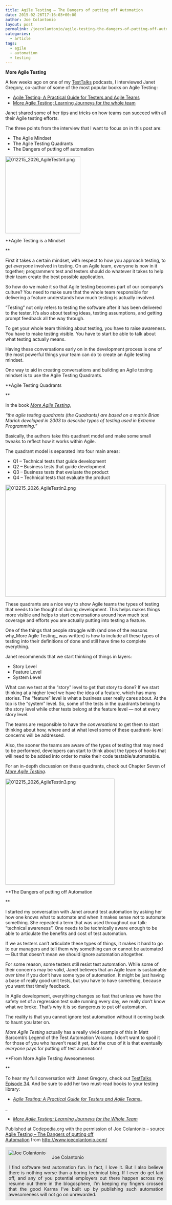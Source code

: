 ```yaml
---
title: Agile Testing – The Dangers of putting off Automation
date: 2015-02-26T17:16:03+00:00
author: Joe Colantonio
layout: post
permalink: /joecolantonio/agile-testing-the-dangers-of-putting-off-automation/
categories:
  - article
tags:
  - agile
  - automation
  - testing
---
```

**More Agile Testing**

A few weeks ago on one of my [TestTalks](http://www.testtalks.com/) podcasts, I interviewed Janet Gregory, co-author of some of the most popular books on Agile Testing:

  * [Agile Testing; A Practical Guide for Testers and Agile Teams](http://www.amazon.com/gp/product/0321534468/ref=as_li_qf_sp_asin_il_tl?ie=UTF8&camp=1789&creative=9325&creativeASIN=0321534468&linkCode=as2&tag=joecol05-20&linkId=WM3VDYONNRD6DSLU)
  * [More Agile Testing: Learning Journeys for the whole team](http://www.amazon.com/gp/product/0321967054/ref=as_li_qf_sp_asin_il_tl?ie=UTF8&camp=1789&creative=9325&creativeASIN=0321967054&linkCode=as2&tag=joecol05-20&linkId=ARZ2OC23K3JQ7UYR)

Janet shared some of her tips and tricks on how teams can succeed with all their Agile testing efforts.

The three points from the interview that I want to focus on in this post are:

  * The Agile Mindset
  * The Agile Testing Quadrants
  * The Dangers of putting off automation

<!--more-->

[<img class="alignnone size-full wp-image-2147" src="http://www.joecolantonio.com/wp-content/uploads/2015/01/012215_2026_AgileTestin1.png" alt="012215_2026_AgileTestin1.png" width="234" height="241" />](http://www.joecolantonio.com/wp-content/uploads/2015/01/012215_2026_AgileTestin1.png)

**Agile Testing is a Mindset

**

First it takes a certain mindset, with respect to how you approach testing, to get _everyone_ involved in testing. On an Agile team, everyone is now in it together; programmers test and testers should do whatever it takes to help their team create the best possible application.

So how do we make it so that Agile testing becomes part of our company’s culture? You need to make sure that the whole team responsible for delivering a feature understands how much testing is actually involved.

“Testing” not only refers to testing the software after it has been delivered to the tester. It’s also about testing ideas, testing assumptions, and getting prompt feedback all the way through.

To get your whole team thinking about testing, you have to raise awareness. You have to make testing visible. You have to start be able to talk about what testing actually means.

Having these conversations early on in the development process is one of the most powerful things your team can do to create an Agile testing mindset.

One way to aid in creating conversations and building an Agile testing mindset is to use the Agile Testing Quadrants.

**Agile Testing Quadrants

**

In the book [_More Agile Testing_](http://www.amazon.com/gp/product/0321967054/ref=as_li_qf_sp_asin_il_tl?ie=UTF8&camp=1789&creative=9325&creativeASIN=0321967054&linkCode=as2&tag=joecol05-20&linkId=ARZ2OC23K3JQ7UYR),

_“the agile testing quadrants (the Quadrants) are based on a matrix Brian Marick developed in 2003 to describe types of testing used in Extreme Programming.”_

Basically, the authors take this quadrant model and make some small tweaks to reflect how it works within Agile.

The quadrant model is separated into four main areas:

  * Q1 – Technical tests that guide development
  * Q2 – Business tests that guide development
  * Q3 – Business tests that evaluate the product
  * Q4 – Technical tests that evaluate the product

[<img class="alignnone size-full wp-image-2148" src="http://www.joecolantonio.com/wp-content/uploads/2015/01/012215_2026_AgileTestin2.png" alt="012215_2026_AgileTestin2.png" width="502" height="350" />](http://www.joecolantonio.com/wp-content/uploads/2015/01/012215_2026_AgileTestin2.png)

These quadrants are a nice way to show Agile teams the types of testing that needs to be thought of during development. This helps makes things more visible and helps to start conversations around how much test coverage and efforts you are actually putting into testing a feature.

One of the things that people struggle with (and one of the reasons why_More Agile Testing_ was written) is how to include all these types of testing into their definitions of done and still have time to complete everything.

Janet recommends that we start thinking of things in layers:

  * Story Level
  * Feature Level
  * System Level

What can we test at the “story” level to get that story to done? If we start thinking at a higher level we have the idea of a feature, which has many stories. The “feature” level is what a business user really cares about. At the top is the “system” level. So, some of the tests in the quadrants belong to the story level while other tests belong at the feature level — not at every story level.

The teams are responsible to have the _conversations_ to get them to start thinking about how, where and at what level some of these quadrant- level concerns will be addressed.

Also, the sooner the teams are aware of the types of testing that may need to be performed, developers can start to think about the types of hooks that will need to be added into order to make their code testable/automatable.

For an in-depth discussion on these quadrants, check out Chapter Seven of [_More Agile Testing_](http://www.amazon.com/gp/product/0321967054/ref=as_li_qf_sp_asin_il_tl?ie=UTF8&camp=1789&creative=9325&creativeASIN=0321967054&linkCode=as2&tag=joecol05-20&linkId=ARZ2OC23K3JQ7UYR).

[<img class="alignnone size-full wp-image-2149" src="http://www.joecolantonio.com/wp-content/uploads/2015/01/012215_2026_AgileTestin3.png" alt="012215_2026_AgileTestin3.png" width="341" height="331" />](http://www.joecolantonio.com/wp-content/uploads/2015/01/012215_2026_AgileTestin3.png)

**The Dangers of putting off Automation

**

I started my conversation with Janet around test automation by asking her how one knows what to automate and when it makes sense _not_ to automate something. She repeated a term that was used throughout our talk: “technical awareness”. One needs to be technically aware enough to be able to articulate the benefits and cost of test automation.

If we as testers can’t articulate these types of things, it makes it hard to go to our managers and tell them why something can or cannot be automated — But that doesn’t mean we should ignore automation altogether.

For some reason, some testers still resist test automation. While some of their concerns may be valid, Janet believes that an Agile team is sustainable _over time_ if you don’t have some type of automation. It might be just having a base of really good unit tests, but you have to have something, because you want that timely feedback.

In Agile development, everything changes so fast that unless we have the safety net of a regression test suite running every day, we really don’t know what we broke. That’s why it is so dangerous to put off automation.

The reality is that you cannot ignore test automation without it coming back to haunt you later on.

_More Agile Testing_ actually has a really vivid example of this in Matt Barcomb’s Legend of the Test Automation Volcano. I don’t want to spoil it for those of you who haven’t read it yet, but the crux of it is that eventually _everyone_ pays for putting off test automation!

**From More Agile Testing Awesomeness

**

To hear my full conversation with Janet Gregory, check out [TestTalks Episode 34](http://www.testtalks.com/34). And be sure to add her two must-read books to your testing library:

  * [_Agile Testing: A Practical Guide for Testers and Agile Teams_](http://www.amazon.com/gp/product/0321534468/ref=as_li_qf_sp_asin_il_tl?ie=UTF8&camp=1789&creative=9325&creativeASIN=0321534468&linkCode=as2&tag=joecol05-20&linkId=WM3VDYONNRD6DSLU)_

_
  * [_More Agile Testing: Learning Journeys for the Whole Team_](%20Learning%20Journeys%20for%20the%20Whole%20Team)

<p class="note_normal" style="color: #333333;">
  Published at Codepedia.org with the permission of Joe Colantonio – source <a title="http://www.joecolantonio.com/2015/01/20/agile-testing-the-dangers-of-putting-off-automation/" href="http://www.joecolantonio.com/2015/01/20/agile-testing-the-dangers-of-putting-off-automation/" target="_blank">Agile Testing – The Dangers of putting off Automation</a> from <a title="http://www.joecolantonio.com/" href="http://www.joecolantonio.com/" target="_blank">http://www.joecolantonio.com/</a>
</p>

<div id="about_author" style="background-color: #e6e6e6; padding: 10px;">
  <img id="author_portrait" style="float: left; margin-right: 20px;" src="http://joecolantonio.com/testtalks/wp-content/uploads/2014/12/TestTalksItunesCover.png" alt="Joe Colantonio" />

  <p id="about_author_header">
    Joe Colantonio
  </p>

  <div id="social_logos_up">
    <a class="icon-earth" href="http://www.joecolantonio.com/about/" target="_blank"> </a> <a class="icon-twitter" href="http://twitter.com/jcolantonio" target="_blank"> </a>
  </div>

  <div id="author_details" style="text-align: justify;">
    I find software test automation fun. In fact, I love it. But I also believe there is nothing worse than a boring technical blog. If I ever do get laid off, and any of you potential employers out there happen across my resume out there in the blogosphere, I’m keeping my fingers crossed that the good Karma I’ve built up by publishing such automation awesomeness will not go on unrewarded.
  </div>

  <div id="follow_social" style="clear: both;">
    <div class="clear">
    </div>
  </div>
</div>
